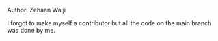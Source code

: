 Author: Zehaan Walji

I forgot to make myself a contributor but all the code on the main branch was done by me.

